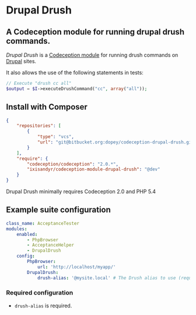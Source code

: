 Drupal Drush
===

## A Codeception module for running drupal drush commands.

_Drupal Drush_ is a [Codeception module](http://codeception.com/addons) for running drush commands on [Drupal](https://www.drupal.org/) sites.

It also allows the use of the following statements in tests:

```php
// Execute "drush cc all"
$output = $I->executeDrushCommand("cc", array("all"));
```

## Install with Composer

```json
{
    "repositories": [
        {
            "type": "vcs",
            "url": "git@bitbucket.org:dopey/codeception-drupal-drush.git"
        }
    ],
    "require": {
        "codeception/codeception": "2.0.*",
        "ixisandyr/codeception-module-drupal-drush": "@dev"
    }
}
```

Drupal Drush minimally requires Codeception 2.0 and PHP 5.4

## Example suite configuration

```yaml
class_name: AcceptanceTester
modules:
    enabled:
        - PhpBrowser
        - AcceptanceHelper
        - DrupalDrush
    config:
        PhpBrowser:
            url: 'http://localhost/myapp/'
        DrupalDrush:
            drush-alias: '@mysite.local' # The Drush alias to use (required).
```

### Required configuration

* `drush-alias` is required.
